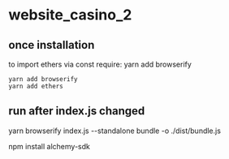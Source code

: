 # website_casino_2
## once installation
to import ethers via const require:
yarn add browserify

```
yarn add browserify
yarn add ethers
```

## run after index.js changed
yarn browserify index.js --standalone bundle -o ./dist/bundle.js


npm install alchemy-sdk
